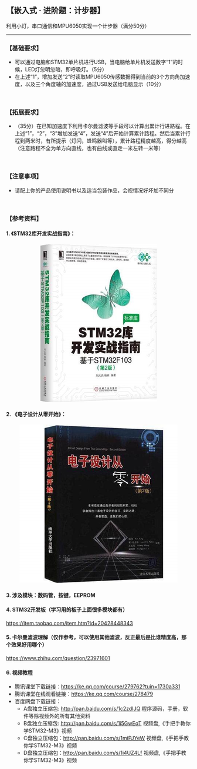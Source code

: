 ## 【嵌入式 · 进阶题：计步器】  
利用小灯，串口通信和MPU6050实现一个计步器（满分50分）  

---

### 【基础要求】
- 可以通过电脑和STM32单片机进行USB，当电脑给单片机发送数字“1”的时候，LED灯忽明忽暗，即呼吸灯。（5分）  
- 在上述“1”，增加发送“2”时读取MPU6050传感数据得到当前的3个方向角加速度，以及三个角度轴的加速度，通过USB发送给电脑显示（10分）  
<br />
  
### 【拓展要求】
- （35分）在已知加速度下利用卡尔曼滤波等手段可以计算出累计行进路程。在上述“1”，“2”，“3”增加发送“4”，发送“4”后开始计算累计路程。然后当累计行程到两米时，有所提示（灯闪，蜂鸣器叫等），累计路程精度越高，得分越高（注意路程不全为单方向直线，也有曲线或直走一米左转一米等） 
<br />
  
### 【注意事项】   
- 请配上你的产品使用说明书以及适当包装作品，会视情况好坏加不同分
<br />
  
### 【参考资料】
#### 1. 《STM32库开发实战指南》：
<p align="center">
 <img src="https://github.com/CXCYGZF-UESTC/SME_2018/raw/master/%E5%B5%8C%E5%85%A5%E5%BC%8F%20%C2%B7%20%E8%BF%9B%E9%98%B6%E9%A2%98/picture/%E5%9B%BE%E4%B8%80.jpg">
</p>  
  
#### 2. 《电子设计从零开始》：
<p align="center">
 <img src="https://github.com/CXCYGZF-UESTC/SME_2018/raw/master/%E5%B5%8C%E5%85%A5%E5%BC%8F%20%C2%B7%20%E8%BF%9B%E9%98%B6%E9%A2%98/picture/%E5%9B%BE%E4%BA%8C.jpg">
</p>  
  
#### 3. 涉及模块：数码管，按键，EEPROM
#### 4. STM32开发板（学习用的板子上面很多模块都有）  
https://item.taobao.com/item.htm?id=20428448343  
#### 5. 卡尔曼滤波理解（仅作参考，可以使用其他滤波，反正最后是比谁精度高，那个效果好用哪个）  
https://www.zhihu.com/question/23971601
#### 6. 视频教程  <br />
- 腾讯课堂下载链接：https://ke.qq.com/course/279762?tuin=1730a331  
- 腾讯课堂在线观看链接：https://ke.qq.com/course/278479  
- 百度网盘下载链接：  
  - A盘独立压缩包: http://pan.baidu.com/s/1c2zdIJQ 程序源码，手册，软件等除视频外的所有其他资料  
  - B盘独立压缩包: http://pan.baidu.com/s/1i5GwEqT 视频盘,《手把手教你学STM32-M3》视频  
  - C盘独立压缩包：http://pan.baidu.com/s/1miPJYeW 视频盘,《手把手教你学STM32-M3》视频  
  - D盘独立压缩包：http://pan.baidu.com/s/1i4UZ4Lf 视频盘,《手把手教你学STM32-M3》视频  
